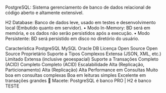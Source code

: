 PostgreSQL: Sistema gerenciamento de banco de dados relacional de código aberto e altamente extensível.

H2 Database: Banco de dados leve, usado em testes e desenvolvimento local (Embutido quanto em servidor).
•	Modo In-Memory: BD será em memória, e os dados não serão persistidos após a execução.
•	Modo Persistente: BD será persistido em disco no diretório do usuário.

Característica	PostgreSQL	MySQL	Oracle DB
Licença	Open Source	Open Source	Proprietário
Suporte a Tipos Complexos	Extensa (JSON, XML, etc.)	Limitado	Extensa (inclusive geoespacial)
Suporte a Transações	Completo (ACID)	Completo	Completo (ACID)
Escalabilidade	Alta (Replicação, Particionamento)	Alta (Replicação)	Alta
Performance em Consultas	Muito boa em consultas complexas	Boa em leituras simples	Excelente em transações grandes
🧠 Macete: PostgreSQL é banco PRO | H2 é banco TESTE

